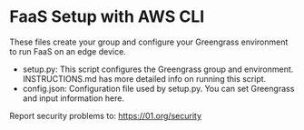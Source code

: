 # FaaS Setup with AWS CLI

These files create your group and configure your Greengrass environment to run FaaS on an edge device.

 - setup.py: This script configures the Greengrass group and environment. INSTRUCTIONS.md has more detailed info on running this script.
 - config.json: Configuration file used by setup.py. You can set Greengrass and input information here.

Report security problems to: https://01.org/security